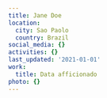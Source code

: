 ```yaml
---
title: Jane Doe
location:
  city: Sao Paolo
  country: Brazil
social_media: {}
activities: {}
last_updated: '2021-01-01'
work:
  title: Data afficionado
photo: {}
---
```

